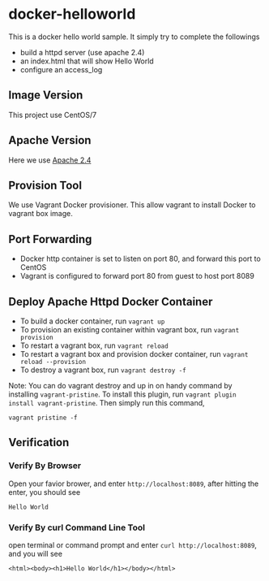 # docker-helloworld
This is a docker hello world sample. It simply try to complete the followings

* build a httpd server (use apache 2.4)
* an index.html that will show Hello World
* configure an access_log

## Image Version
This project use CentOS/7

## Apache Version
Here we use [Apache 2.4](https://hub.docker.com/_/httpd/)

## Provision Tool
We use Vagrant Docker provisioner. This allow vagrant to install Docker to vagrant box image.

## Port Forwarding

* Docker http container is set to listen on port 80, and forward this port to CentOS
* Vagrant is configured to forward port 80 from guest to host port 8089

## Deploy Apache Httpd Docker Container

* To build a docker container, run ```vagrant up```
* To provision an existing container within vagrant box, run ```vagrant provision```
* To restart a vagrant box, run ```vagrant reload```
* To restart a vagrant box and provision docker container, run ```vagrant reload --provision```
* To destroy a vagrant box, run ```vagrant destroy -f```

Note:
You can do vagrant destroy and up in on handy command by installing ```vagrant-pristine```. To install this plugin, run ```vagrant plugin install vagrant-pristine```. Then simply run this command,

    vagrant pristine -f

## Verification
### Verify By Browser
Open your favior brower, and enter ```http://localhost:8089```, after hitting the enter, you should see

    Hello World

### Verify By curl Command Line Tool
open terminal or command prompt and enter ```curl http://localhost:8089```, and you will see

    <html><body><h1>Hello World</h1></body></html>

